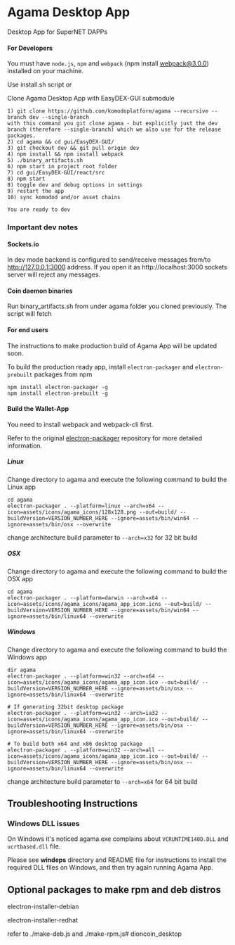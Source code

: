 # Agama Desktop App
Desktop App for SuperNET DAPPs

#### For Developers
You must have `node.js`, `npm` and `webpack` (npm install webpack@3.0.0) installed on your machine.

Use install.sh script or

Clone Agama Desktop App with EasyDEX-GUI submodule
```shell
1) git clone https://github.com/komodoplatform/agama --recursive --branch dev --single-branch
with this command you git clone agama - but explicitly just the dev branch (therefore --single-branch) which we also use for the release packages.
2) cd agama && cd gui/EasyDEX-GUI/
3) git checkout dev && git pull origin dev
4) npm install && npm install webpack
5) ./binary_artifacts.sh
6) npm start in project root folder
7) cd gui/EasyDEX-GUI/react/src
8) npm start
8) toggle dev and debug options in settings
9) restart the app
10) sync komodod and/or asset chains

You are ready to dev
```

### Important dev notes

#### Sockets.io
In dev mode backend is configured to send/receive messages from/to http://127.0.0.1:3000 address. If you open it as http://localhost:3000 sockets server will reject any messages.

#### Coin daemon binaries
Run binary_artifacts.sh from under agama folder you cloned previously. The script will fetch

#### For end users
The instructions to make production build of Agama App will be updated soon.

To build the production ready app, install `electron-packager` and `electron-prebuilt` packages from npm
```shell
npm install electron-packager -g
npm install electron-prebuilt -g
```

#### **Build the Wallet-App**
You need to install webpack and webpack-cli first.

Refer to the original [electron-packager](https://github.com/electron-userland/electron-packager) repository for more detailed information.

##### Linux
Change directory to agama and execute the following command to build the Linux app
```shell
cd agama
electron-packager . --platform=linux --arch=x64 --icon=assets/icons/agama_icons/128x128.png --out=build/ --buildVersion=VERSION_NUMBER_HERE --ignore=assets/bin/win64 --ignore=assets/bin/osx --overwrite
```
change architecture build parameter to ```--arch=x32``` for 32 bit build

##### OSX
Change directory to agama and execute the following command to build the OSX app
```shell
cd agama
electron-packager . --platform=darwin --arch=x64 --icon=assets/icons/agama_icons/agama_app_icon.icns --out=build/ --buildVersion=VERSION_NUMBER_HERE --ignore=assets/bin/win64 --ignore=assets/bin/linux64 --overwrite
```

##### Windows
Change directory to agama and execute the following command to build the Windows app
```shell
dir agama
electron-packager . --platform=win32 --arch=x64 --icon=assets/icons/agama_icons/agama_app_icon.ico --out=build/ --buildVersion=VERSION_NUMBER_HERE --ignore=assets/bin/osx --ignore=assets/bin/linux64 --overwrite

# If generating 32bit desktop package
electron-packager . --platform=win32 --arch=ia32 --icon=assets/icons/agama_icons/agama_app_icon.ico --out=build/ --buildVersion=VERSION_NUMBER_HERE --ignore=assets/bin/osx --ignore=assets/bin/linux64 --overwrite

# To build both x64 and x86 desktop package
electron-packager . --platform=win32 --arch=all --icon=assets/icons/agama_icons/agama_app_icon.ico --out=build/ --buildVersion=VERSION_NUMBER_HERE --ignore=assets/bin/osx --ignore=assets/bin/linux64 --overwrite
```
change architecture build parameter to ```--arch=x64``` for 64 bit build


## Troubleshooting Instructions

### Windows DLL issues
On Windows it's noticed agama.exe complains about `VCRUNTIME140D.DLL` and `ucrtbased.dll` file.

Please see **windeps** directory and README file for instructions to install the required DLL files on Windows, and then try again running Agama App.

## Optional packages to make rpm and deb distros

electron-installer-debian

electron-installer-redhat

refer to ./make-deb.js and ./make-rpm.js# dioncoin_desktop
